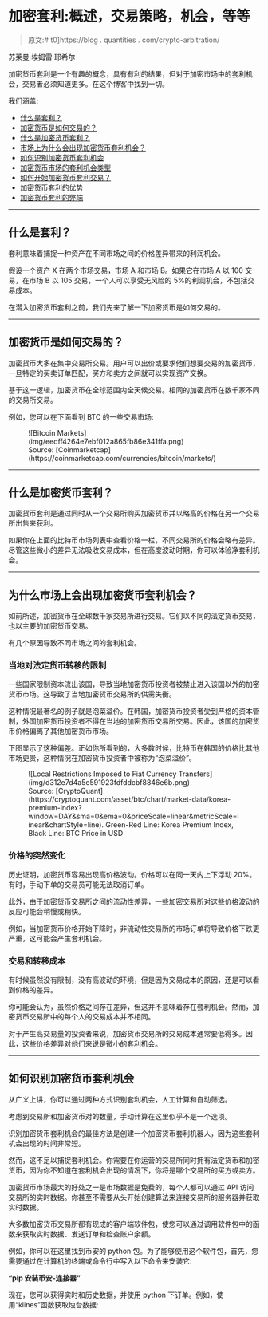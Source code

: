 # 加密套利:概述，交易策略，机会，等等

> 原文:# t0]https://blog . quantities . com/crypto-arbitration/

苏莱曼·埃姆雷·耶希尔

加密货币套利是一个有趣的概念，具有有利的结果，但对于加密市场中的套利机会，交易者必须知道更多。在这个博客中找到一切。

我们涵盖:

*   [什么是套利？](#what-is-arbitrage)
*   [加密货币是如何交易的？](#how-are-cryptocurrencies-traded)
*   [什么是加密货币套利？](#what-is-cryptocurrency-arbitrage)
*   [市场上为什么会出现加密货币套利机会？](#why-do-cryptocurrency-arbitrage-opportunities-occur-in-the-market)
*   [如何识别加密货币套利机会](#how-to-identify-cryptocurrency-arbitrage-opportunities)
*   [加密货币市场的套利机会类型](#types-of-arbitrage-opportunities-in-the-cryptocurrency-market)
*   [如何开始加密货币套利交易？](#how-to-begin-cryptocurrency-arbitrage-trading)
*   [加密货币套利的优势](#advantages-of-cryptocurrency-arbitrage)
*   [加密货币套利的弊端](#drawbacks-of-cryptocurrency-arbitrage)

* * *

## 什么是套利？

套利意味着捕捉一种资产在不同市场之间的价格差异带来的利润机会。

假设一个资产 X 在两个市场交易，市场 A 和市场 B。如果它在市场 A 以 100 交易，在市场 B 以 105 交易，一个人可以享受无风险的 5%的利润机会，不包括交易成本。

在潜入加密货币套利之前，我们先来了解一下加密货币是如何交易的。

* * *

## 加密货币是如何交易的？

加密货币大多在集中交易所交易。用户可以出价或要求他们想要交易的加密货币，一旦特定的买卖订单匹配，买方和卖方之间就可以实现资产交换。

基于这一逻辑，加密货币在全球范围内全天候交易。相同的加密货币在数千家不同的交易所交易。

例如，您可以在下面看到 BTC 的一些交易市场:

<figure class="kg-card kg-image-card kg-width-full kg-card-hascaption">![Bitcoin Markets](img/eedff4264e7ebf012a865fb86e341ffa.png)

<figcaption>Source: [Coinmarketcap](https://coinmarketcap.com/currencies/bitcoin/markets/)</figcaption>

</figure>

* * *

## 什么是加密货币套利？

加密货币套利是通过同时从一个交易所购买加密货币并以略高的价格在另一个交易所出售来获利。

如果你在上面的比特币市场列表中查看价格一栏，不同交易所的价格会略有差异。尽管这些微小的差异无法吸收交易成本，但在高度波动时期，你可以体验净套利机会。

* * *

## 为什么市场上会出现加密货币套利机会？

如前所述，加密货币在全球数千家交易所进行交易。它们以不同的法定货币交易，也以主要的加密货币交易。

有几个原因导致不同市场之间的套利机会。

### 当地对法定货币转移的限制

一些国家限制资本流出该国，导致当地加密货币投资者被禁止进入该国以外的加密货币市场。这导致了当地加密货币交易所的供需失衡。

这种情况最著名的例子就是泡菜溢价。在韩国，加密货币投资者受到严格的资本管制，外国加密货币投资者不得在当地的加密货币交易所交易。因此，该国的加密货币价格偏离了其他加密货币市场。

下图显示了这种偏差。正如你所看到的，大多数时候，比特币在韩国的价格比其他市场更贵，这种情况在加密货币投资者中被称为“泡菜溢价”。

<figure class="kg-card kg-image-card kg-width-full kg-card-hascaption">![Local Restrictions Imposed to Fiat Currency Transfers](img/d312e7d4a5e591923fdfddcbf8846e6b.png)

<figcaption>Source: [CryptoQuant](https://cryptoquant.com/asset/btc/chart/market-data/korea-premium-index?window=DAY&sma=0&ema=0&priceScale=linear&metricScale=linear&chartStyle=line). Green-Red Line: Korea Premium Index, Black Line: BTC Price in USD</figcaption>

</figure>

### 价格的突然变化

历史证明，加密货币容易出现高价格波动。价格可以在同一天内上下浮动 20%。有时，手动下单的交易员可能无法取消订单。

此外，由于加密货币交易所之间的流动性差异，一些加密交易所对这些价格波动的反应可能会稍慢或稍快。

例如，当加密货币价格开始下降时，非流动性交易所的市场订单将导致价格下跌更严重，这可能会产生套利机会。

### 交易和转移成本

有时候虽然没有限制，没有高波动的环境，但是因为交易成本的原因，还是可以看到价格的差异。

你可能会认为，虽然价格之间存在差异，但这并不意味着存在套利机会。然而，加密货币交易所中的每个人的交易成本并不相同。

对于产生高交易量的投资者来说，加密货币交易所的交易成本通常要低得多。因此，这些价格差异对他们来说是微小的套利机会。

* * *

## 如何识别加密货币套利机会

从广义上讲，你可以通过两种方式识别套利机会，人工计算和自动筛选。

考虑到交易所和加密货币对的数量，手动计算在这里似乎不是一个选项。

识别加密货币套利机会的最佳方法是创建一个加密货币套利机器人，因为这些套利机会出现的时间非常短。

然而，这不足以捕捉套利机会。你需要在你运营的交易所同时拥有法定货币和加密货币，因为你不知道在套利机会出现的情况下，你将是哪个交易所的买方或卖方。

加密货币市场最大的好处之一是市场数据是免费的，每个人都可以通过 API 访问交易所的实时数据。你甚至不需要从头开始创建算法来连接交易所的服务器并获取实时数据。

大多数加密货币交易所都有现成的客户端软件包，使您可以通过调用软件包中的函数来获取实时数据、发送订单和检查账户余额。

例如，你可以在这里找到币安的 python 包。为了能够使用这个软件包，首先，您需要通过在计算机的终端或命令行中写入以下命令来安装它:

**“pip 安装币安-连接器”**

现在，您可以获得实时和历史数据，并使用 python 下订单。例如，使用“klines”函数获取烛台数据: